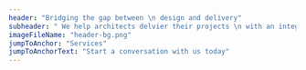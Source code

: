 ```yaml
---
header: "Bridging the gap between \n design and delivery"
subheader: " We help architects delvier their projects \n with an integrated and cusomised workflow."
imageFileName: "header-bg.png"
jumpToAnchor: "Services"
jumpToAnchorText: "Start a conversation with us today"
---
```


